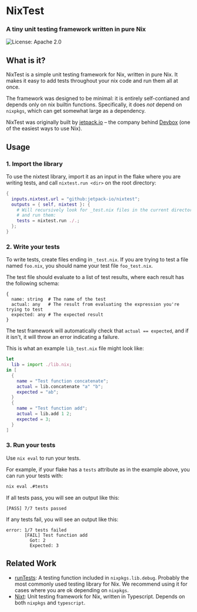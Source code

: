# NixTest
### A tiny unit testing framework written in pure Nix
![License: Apache 2.0](https://img.shields.io/github/license/jetpack-io/nixtest)

## What is it?

NixTest is a simple unit testing framework for Nix, written in pure Nix.
It makes it easy to add tests throughout your nix code and run them all at once.

The framework was designed to be minimal: it is entirely self-contianed and
depends only on nix builtin functions. Specifically, it does *not* depend on `nixpkgs`,
which can get somewhat large as a dependency.

NixTest was originally built by [jetpack.io](https://www.jetpack.io) – the company behind [Devbox](https://github.com/jetpack-io/devbox) (one of the easiest ways to use Nix).

## Usage
### 1. Import the library
To use the nixtest library, import it as an input in the flake where you are
writing tests, and call `nixtest.run <dir>` on the root directory:

```nix
{
  inputs.nixtest.url = "github:jetpack-io/nixtest";
  outputs = { self, nixtest }: {
    # Will recursively look for _test.nix files in the current directory
    # and run them:
    tests = nixtest.run ./.;
  };
}
```

### 2. Write your tests
To write tests, create files ending in `_test.nix`. If you are trying to test
a file named `foo.nix`, you should name your test file `foo_test.nix`.

The test file should evaluate to a list of test results, where each result has
the following schema:
```
{
  name: string  # The name of the test
  actual: any   # The result from evaluating the expression you're trying to test
  expected: any # The expected result
}
```

The test framework will automatically check that `actual == expected`, and if it
isn't, it will throw an error indicating a failure.

This is what an example `lib_test.nix` file might look like:
```nix
let
  lib = import ./lib.nix;
in [
  {
    name = "Test function concatenate";
    actual = lib.concatenate "a" "b";
    expected = "ab";
  }
  {
    name = "Test function add";
    actual = lib.add 1 2;
    expected = 3;
  }
]
```

### 3. Run your tests
Use `nix eval` to run your tests.

For example, if your flake has a `tests` attribute as in the example above,
you can run your tests with:

```bash
nix eval .#tests
```

If all tests pass, you will see an output like this:
```
[PASS] 7/7 tests passed
```

If any tests fail, you will see an output like this:
```
error: 1/7 tests failed
       [FAIL] Test function add
         Got: 2
         Expected: 3
```

## Related Work
+ [runTests](https://nixos.org/manual/nixpkgs/stable/#function-library-lib.debug.runTests): A testing function included in `nixpkgs.lib.debug`. Probably the
  most commonly used testing library for Nix. We recommend using it for cases
  where you are ok depending on `nixpkgs`.
+ [Nixt](https://github.com/nix-community/nixt): Unit testing framework for Nix, written
  in Typescript. Depends on both `nixpkgs` and `typescript`.
